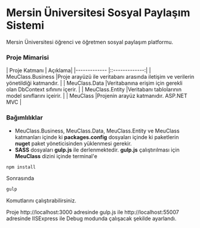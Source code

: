 # Mersin Üniversitesi Sosyal Paylaşım Sistemi
Mersin Üniversitesi öğrenci ve öğretmen sosyal paylaşım platformu.

### Proje Mimarisi

| Proje Katmanı        | Açıklama|
|-------------         |::-------------:|
|   MeuClass.Business  |Proje arayüzü ile veritabanı arasında iletişim ve verilerin yönetildiği katmandır.  |
|   MeuClass.Data      |Veritabanına erişim için gerekli olan DbContext sıfınını içerir. |
|   MeuClass.Entity    |Veritabanı tablolarının model sınıflarını içeirir.  |
|   MeuClass           |Projenin arayüz katmanıdır. ASP.NET MVC |


### Bağımlılıklar
* MeuClass.Business, MeuClass.Data, MeuClass.Entity ve MeuClass katmanları içinde ki  **packages.config** dosyaları içinde ki paketlerin **nuget** paket yöneticisinden yüklenmesi gerekir.
*  **SASS** dosyaları **gulp.js** ile derlenmektedir. **gulp.js** çalıştırılması için **MeuClass** dizini içinde terminal'e
``` sh
npm install
```
Sonrasında
``` sh
gulp
```
Komutlarını çalıştırabilirsiniz.

 Proje http://localhost:3000 adresinde gulp.js ile http://localhost:55007 adresinde IISExpress ile Debug modunda çalışacak şekilde ayarlandı.
